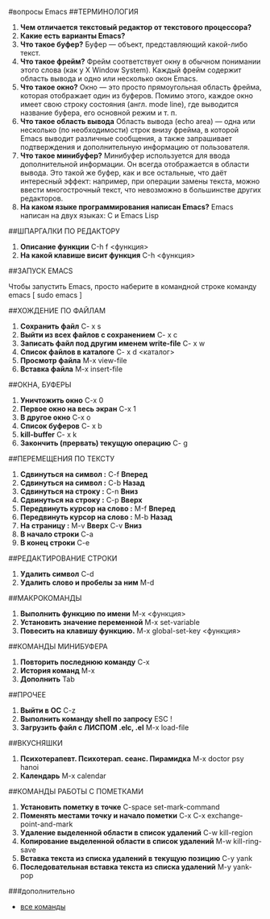 #вопросы Emacs
##ТЕРМИНОЛОГИЯ
1. **Чем отличается текстовый редактор от текстового процессора?**
2. **Какие есть варианты Emacs?**
3. **Что такое буфер?**
 Буфер — объект, представляющий какой-либо текст.
4. **Что такое фрейм?**
 Фрейм соответствует окну в обычном понимании этого слова (как у X Window System). Каждый фрейм содержит область вывода и одно или несколько окон Emacs.
5. **Что такое окно?**
 Окно — это просто прямоугольная область фрейма, которая отображает один из буферов. Помимо этого, каждое окно имеет свою строку состояния (англ. mode line), где выводится название буфера, его основной режим и т. п.
6. **Что такое область вывода**
 Область вывода (echo area) — одна или несколько (по необходимости) строк внизу фрейма, в которой Emacs выводит различные сообщения, а также запрашивает подтверждения и дополнительную информацию от пользователя.
7. **Что такое минибуфер?**
 Минибуфер используется для ввода дополнительной информации. Он всегда отображается в области вывода. Это такой же буфер, как и все остальные, что даёт интересный эффект: например, при операции замены текста, можно ввести многострочный текст, что невозможно в большинстве других редакторов.
8. **На каком языке программирования написан Emacs?**
 Emacs написан на двух языках: C и Emacs Lisp

##ШПАРГАЛКИ ПО РЕДАКТОРУ
1. **Описание функции**
 С-h f <функция>
2. **На какой клавише висит функция**
 С-h  <функция>

##ЗАПУСК EMACS

Чтобы запустить Emacs, просто наберите в командной строке команду emacs [ sudo emacs ]

##ХОЖДЕНИЕ   ПО   ФАЙЛАМ
1. **Сохранить файл**
 C- x s
2. **Выйти из всех файлов с сохранением**
 C- x c
3. **Записать файл под другим именем write-file**
 C- x w
4. **Список файлов в каталоге**
 C- x d <каталог>
5. **Просмотр файла**
 M-x view-file
6. **Вставка файла**
 M-x insert-file

##ОКНА, БУФЕРЫ
1. **Уничтожить окно**
C-x 0
2. **Первое окно на весь экран**
C-x 1
3. **В другое окно**
C-x o
4. **Список буферов**
C- x b
5. **kill-buffer**
C- x k
6. **Закончить (прервать) текущую операцию**
C- g

##ПЕРЕМЕЩЕНИЯ   ПО   ТЕКСТУ
1. **Сдвинуться на символ :**
C-f **Вперед**
2. **Сдвинуться на символ :**
C-b **Назад**
3. **Сдвинуться на строку :**
C-n **Вниз**
4. **Сдвинуться на строку :**
C-p **Вверх**
5. **Передвинуть курсор на слово :**
М-f **Вперед**
6. **Передвинуть курсор на слово :**
M-b **Назад**
7. **На страницу :**
M-v **Вверх**
C-v **Вниз**
9. **В начало строки**
C-a
10. **В конец строки**
C-e

##РЕДАКТИРОВАНИЕ СТРОКИ
1. **Удалить символ**
C-d
2. **Удалить слово и пробелы за ним**
M-d

##МАКРОКОМАНДЫ
1. **Выполнить функцию по имени**
M-x <функция>
2. **Установить значение переменной**
M-x set-variable
3. **Повесить на клавишу функцию.**
M-x global-set-key  <функция>

##КОМАНДЫ МИНИБУФЕРА
1. **Повторить последнюю команду**
C-x
2. **История команд**
M-x
3. **Дополнить**
Tab

##ПРОЧЕЕ
1. **Выйти в ОС**
C-z
2. **Выполнить команду shell по запросу**
ESC !
3. **Загрузить файл с ЛИСПОМ  .elc, .el**
M-x load-file

##ВКУСНЯШКИ
1. **Психотерапевт. Психотерап. сеанс. Пирамидка**
M-x doctor psy hanoi
2. **Календарь**
M-x calendar

##КОМАНДЫ РАБОТЫ С ПОМЕТКАМИ
1.	**Установить пометку в точке**
C-space 	set-mark-command 
2. **Поменять местами точку и начало пометки**
C-x C-x 	exchange-point-and-mark 
3. **Удаление выделенной области в список удалений**
C-w 	kill-region 
4. **Копирование выделенной области в список удалений**
M-w 	kill-ring-save 
5. **Вставка текста из списка удалений в текущую позицию**
C-y 	yank 
6. **Последовательная вставка текста из списка удалений**
M-y 	yank-pop 

###дополнительно
- [все команды](http://lib.ru/unixhelp/emacs.txt)
